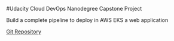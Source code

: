 #Udacity Cloud DevOps Nanodegree Capstone Project

Build a complete pipeline to deploy in AWS EKS a web application

[Git Repository](https://github.com/ovimihai/cdond-capstone-project)
